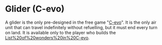 # Glider (C-evo)

A glider is the only pre-designed in the free game "[C-evo](C-evo)". It is the only air unit that can travel indefinitely without refuelling, but it must end every turn on land.
It is available only to the player who builds the [List%20of%20wonders%20in%20C-evo](Wonder).